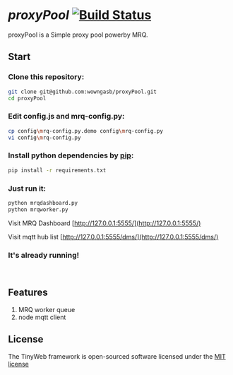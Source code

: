 # *proxyPool* [![Build Status](https://travis-ci.org/wowngasb/proxyPool.svg?branch=master)](https://travis-ci.org/wowngasb/proxyPool)

proxyPool is a Simple proxy pool powerby MRQ.

## Start
### Clone this repository:

```bash
git clone git@github.com:wowngasb/proxyPool.git
cd proxyPool
```

### Edit config.js and mrq-config.py:

```bash
cp config\mrq-config.py.demo config\mrq-config.py
vi config\mrq-config.py
```

### Install python dependencies by [pip](https://pypi.python.org/pypi):

```bash
pip install -r requirements.txt
```


### Just run it:
```bash
python mrqdashboard.py
python mrqworker.py
```
Visit MRQ Dashboard [http://127.0.0.1:5555/](http://127.0.0.1:5555/) 

Visit mqtt hub list [http://127.0.0.1:5555/dms/](http://127.0.0.1:5555/dms/) 

### It's already running!
<br>
 
## Features

1. MRQ worker queue
2. node mqtt client

## License

The TinyWeb framework is open-sourced software licensed under the [MIT license](http://opensource.org/licenses/MIT)
